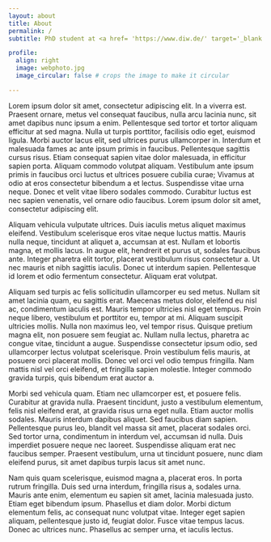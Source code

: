 ```yaml
---
layout: about
title: About
permalink: /
subtitle: PhD student at <a href= 'https://www.diw.de/' target='_blank'>DIW Berlin</a>  & <a href='https://www.tu.berlin/en/wm' target='_blank'>TU Berlin</a>

profile:
  align: right
  image: webphoto.jpg
  image_circular: false # crops the image to make it circular

---
```


Lorem ipsum dolor sit amet, consectetur adipiscing elit. In a viverra est. Praesent ornare, metus vel consequat faucibus, nulla arcu lacinia nunc, sit amet dapibus nunc ipsum a enim. Pellentesque sed tortor et tortor aliquam efficitur at sed magna. Nulla ut turpis porttitor, facilisis odio eget, euismod ligula. Morbi auctor lacus elit, sed ultrices purus ullamcorper in. Interdum et malesuada fames ac ante ipsum primis in faucibus. Pellentesque sagittis cursus risus. Etiam consequat sapien vitae dolor malesuada, in efficitur sapien porta. Aliquam commodo volutpat aliquam. Vestibulum ante ipsum primis in faucibus orci luctus et ultrices posuere cubilia curae; Vivamus at odio at eros consectetur bibendum a et lectus. Suspendisse vitae urna neque. Donec et velit vitae libero sodales commodo. Curabitur luctus est nec sapien venenatis, vel ornare odio faucibus. Lorem ipsum dolor sit amet, consectetur adipiscing elit.

Aliquam vehicula vulputate ultrices. Duis iaculis metus aliquet maximus eleifend. Vestibulum scelerisque eros vitae neque luctus mattis. Mauris nulla neque, tincidunt at aliquet a, accumsan at est. Nullam et lobortis magna, et mollis lacus. In augue elit, hendrerit et purus ut, sodales faucibus ante. Integer pharetra elit tortor, placerat vestibulum risus consectetur a. Ut nec mauris et nibh sagittis iaculis. Donec ut interdum sapien. Pellentesque id lorem et odio fermentum consectetur. Aliquam erat volutpat.

Aliquam sed turpis ac felis sollicitudin ullamcorper eu sed metus. Nullam sit amet lacinia quam, eu sagittis erat. Maecenas metus dolor, eleifend eu nisl ac, condimentum iaculis est. Mauris tempor ultricies nisl eget tempus. Proin neque libero, vestibulum et porttitor eu, tempor at mi. Aliquam suscipit ultricies mollis. Nulla non maximus leo, vel tempor risus. Quisque pretium magna elit, non posuere sem feugiat ac. Nullam nulla lectus, pharetra ac congue vitae, tincidunt a augue. Suspendisse consectetur ipsum odio, sed ullamcorper lectus volutpat scelerisque. Proin vestibulum felis mauris, at posuere orci placerat mollis. Donec vel orci vel odio tempus fringilla. Nam mattis nisl vel orci eleifend, et fringilla sapien molestie. Integer commodo gravida turpis, quis bibendum erat auctor a.

Morbi sed vehicula quam. Etiam nec ullamcorper est, et posuere felis. Curabitur at gravida nulla. Praesent tincidunt, justo a vestibulum elementum, felis nisl eleifend erat, at gravida risus urna eget nulla. Etiam auctor mollis sodales. Mauris interdum dapibus aliquet. Sed faucibus diam sapien. Pellentesque purus leo, blandit vel massa sit amet, placerat sodales orci. Sed tortor urna, condimentum in interdum vel, accumsan id nulla. Duis imperdiet posuere neque nec laoreet. Suspendisse aliquam erat nec faucibus semper. Praesent vestibulum, urna ut tincidunt posuere, nunc diam eleifend purus, sit amet dapibus turpis lacus sit amet nunc.

Nam quis quam scelerisque, euismod magna a, placerat eros. In porta rutrum fringilla. Duis sed urna interdum, fringilla risus a, sodales urna. Mauris ante enim, elementum eu sapien sit amet, lacinia malesuada justo. Etiam eget bibendum ipsum. Phasellus et diam dolor. Morbi dictum elementum felis, ac consequat nunc volutpat vitae. Integer eget sapien aliquam, pellentesque justo id, feugiat dolor. Fusce vitae tempus lacus. Donec ac ultrices nunc. Phasellus ac semper urna, et iaculis lectus.


